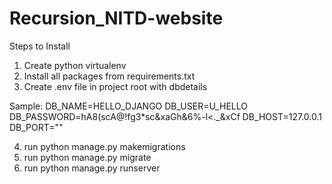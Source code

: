 # Recursion_NITD-website

Steps to Install

1. Create python virtualenv
2. Install all packages from requirements.txt
3. Create .env file in project root with dbdetails

Sample:
DB_NAME=HELLO_DJANGO
DB_USER=U_HELLO
DB_PASSWORD=hA8(scA@!fg3*sc&xaGh&6%-l<._&xCf
DB_HOST=127.0.0.1
DB_PORT=""

4. run python manage.py makemigrations
5. run python manage.py migrate
6. run python manage.py runserver
